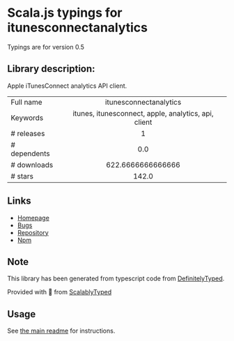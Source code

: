 
# Scala.js typings for itunesconnectanalytics

Typings are for version 0.5

## Library description:
Apple iTunesConnect analytics API client.

|                    |                 |
| ------------------ | :-------------: |
| Full name          | itunesconnectanalytics |
| Keywords           | itunes, itunesconnect, apple, analytics, api, client |
| # releases         | 1 |
| # dependents       | 0.0 |
| # downloads        | 622.6666666666666 |
| # stars            | 142.0 |

## Links
- [Homepage](https://github.com/JanHalozan/iTunesConnectAnalytics#readme)
- [Bugs](https://github.com/JanHalozan/iTunesConnectAnalytics/issues)
- [Repository](https://github.com/JanHalozan/iTunesConnectAnalytics)
- [Npm](https://www.npmjs.com/package/itunesconnectanalytics)
    


## Note
This library has been generated from typescript code from [DefinitelyTyped](https://definitelytyped.org).

Provided with :purple_heart: from [ScalablyTyped](https://github.com/oyvindberg/ScalablyTyped)

## Usage
See [the main readme](../../readme.md) for instructions.


